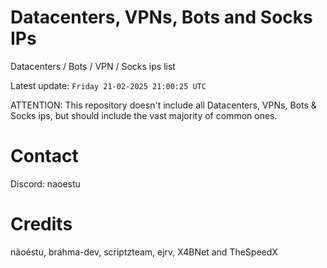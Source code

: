 # Datacenters, VPNs, Bots and Socks IPs
 
Datacenters / Bots / VPN / Socks ips list

Latest update: `Friday 21-02-2025 21:00:25 UTC` 

ATTENTION: This repository doesn't include all Datacenters, VPNs, Bots & Socks ips, 
but should include the vast majority of common ones.

# Contact
Discord: naoestu

# Credits
nãoéstu, brahma-dev, scriptzteam, ejrv, X4BNet and TheSpeedX
